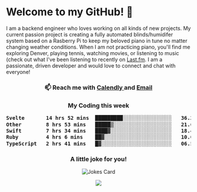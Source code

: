 <h1> Welcome to my GitHub! 👋 </h1>


  I am a backend engineer who loves working on all kinds of new projects. My current passion project is creating a fully automated blinds/humidifer system based on a Rasberry Pi to keep my beloved piano in tune no matter changing weather conditions. When I am not practicing piano, you'll find me exploring Denver, playing tennis, watching movies, or listening to music (check out what I've been listening to recently on [Last.fm](https://www.last.fm/user/mballa000). I am a passionate, driven developer and would love to connect and chat with everyone!

<h3 align = "center"> 📫 Reach me with <a href = "https://calendly.com/msbrandt00/30min"> Calendly </a> and <a href="mailto:msbrandt00@gmail.com">Email</a> 
 </h3>


 
<div align = "center"
[![Anurag's GitHub stats](https://github-readme-stats.vercel.app/api?username=mbrandt00)](https://github.com/anuraghazra/github-readme-stats)
          </div>
<h3 align="center">
  My Coding this week
<!--START_SECTION:waka-->

```txt
Svelte       14 hrs 52 mins  █████████░░░░░░░░░░░░░░░░   36.21 %
Other        8 hrs 53 mins   █████▒░░░░░░░░░░░░░░░░░░░   21.63 %
Swift        7 hrs 34 mins   ████▓░░░░░░░░░░░░░░░░░░░░   18.43 %
Ruby         4 hrs 6 mins    ██▓░░░░░░░░░░░░░░░░░░░░░░   10.02 %
TypeScript   2 hrs 41 mins   █▓░░░░░░░░░░░░░░░░░░░░░░░   06.53 %
```

<!--END_SECTION:waka-->

### A little joke for you!

![Jokes Card](https://readme-jokes.vercel.app/api?hideBorder)

<a href="https://www.linkedin.com/in/mbrandt00/"><img src="https://img.shields.io/badge/linkedin-%230077B5.svg?&style=for-the-badge&logo=linkedin&logoColor=white" /></a>
